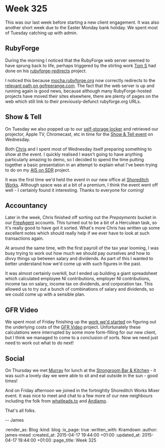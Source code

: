 Week 325
========

This was our last week before starting a new client engagement. It was also another short week due to the Easter Monday bank holiday. We spent most of Tuesday catching up with admin.


## RubyForge

During the morning I noticed that the RubyForge web server seemed to have sprung back to life, perhaps triggered by the stirling work [Tom S][] had done on his [rubyforge-redirects][] project.

I noticed this because [mocha.rubyforge.org][] now correctly redirects to the [relevant path on gofreerange.com][mocha on gofreerange.com]. The fact that the web server is up and running again is good news, because although many RubyForge-hosted projects have moved their sites elsewhere, there are plenty of pages on the web which still link to their previously-defunct rubyforge.org URLs.


## Show & Tell

On Tuesday we also popped up to our [self-storage locker][Urban Locker] and retrieved our projector, Apple TV, Chromecast, etc in time for the [Show & Tell event][show-and-tell-event-11] on Wednesday.

Both [Chris][] and I spent most of Wednesday itself preparing something to show at the event. I quickly realised I wasn't going to have anything particularly amazing to demo, so I decided to spend the time putting together a basic presentation in an attempt to explain what I've been trying to do on my [AIS on SDR][] project.

It was the first time we'd held the event in our new office at [Shoreditch Works][]. Although space was at a bit of a premium, I think the event went off well - I certainly found it interesting. Thanks to everyone for coming!


## Accountancy

Later in the week, Chris finished off sorting out the _Prepayments_ bucket in our [FreeAgent][] accounts. This turned out to be a bit of a Herculean task, so it's really good to have got it sorted. What's more Chris has written up some excellent notes which should really help if we ever have to look at such transactions again.

At around the same time, with the first payroll of the tax year looming, I was busy trying to work out how much we should pay ourselves and how to divvy things up between salary and dividends. As part of this I wanted to better understand how we'd come up with such figures in the past.

It was almost certainly overkill, but I ended up building a giant spreadsheet which calculated employee NI contributions, employer NI contributions, income tax on salary, income tax on dividends, and corporation tax. This allowed us to try out a bunch of combinations of salary and dividends, so we could come up with a sensible plan.


## GFR Video

We spent most of Friday finishing up the [work we'd started][gfr-video-costings] on figuring out the underlying costs of the [GFR Video][] project. Unfortunately these calculations were interrupted by some more form-filling for our new client, but I think we managed to come to a conclusion of sorts. Now we need just need to work out what to do next!


## Social

On Thursday we met [Murray][] for lunch at the [Strongroom Bar & Kitchen][] - it was such a lovely day we were able to sit and eat outside in the sun - good times!

And on Friday afternoon we joined in the fortnightly Shoreditch Works Mixer event. It was nice to meet and chat to a few more of our new neighbours including the folk from [whatleads.to][] and [Andiamo][].

That's all folks.

-- James


[Trello]: https://trello.com/
[Tom S]: http://codon.com
[rubyforge-redirects]: https://github.com/tomstuart/rubyforge-redirects
[mocha.rubyforge.org]: http://mocha.rubyforge.org
[mocha on gofreerange.com]: http://gofreerange.com/mocha/docs/
[Urban Locker]: http://www.urbanlocker.co.uk/
[show-and-tell-event-11]: /show-and-tell-11
[Chris]: /chris-roos
[AIS on SDR]: https://github.com/freerange/ais-on-sdr
[Shoreditch Works]: http://shoreditchworks.com/
[FreeAgent]: http://www.freeagent.com/
[gfr-video-costings]: /week-324#gfr-video
[GFR Video]: https://video.gofreerange.com/about
[Strongroom Bar & Kitchen]: http://www.strongroombar.com/
[Murray]: http://h-lame.com/
[whatleads.to]: https://whatleads.to/
[Andiamo]: http://andiamo.io/

:render_as: Blog
:kind: blog
:is_page: true
:written_with: Kramdown
:author: james-mead
:created_at: 2015-04-17 19:44:00 +01:00
:updated_at: 2015-04-17 19:44:00 +01:00
:page_title: Week 325
